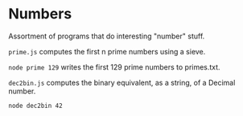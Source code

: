 Numbers
=======

Assortment of programs that do interesting "number" stuff.

```prime.js``` computes the first n prime numbers using a sieve.

```node prime 129``` writes the first 129 prime numbers to primes.txt.

```dec2bin.js``` computes the binary equivalent, as a string,  of a Decimal number.

```node dec2bin 42```